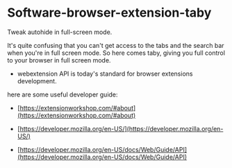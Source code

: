 # Software-browser-extension-taby
Tweak autohide in full-screen mode.

It's quite confusing that you can't get access to the tabs and the search bar when you're in full screen mode. So here comes taby, giving you full control to your browser in full screen mode.

- webextension API is today's standard for browser extensions development.

here are some useful developer guide:

- [https://extensionworkshop.com/#about](https://extensionworkshop.com/#about)

- [https://developer.mozilla.org/en-US/](https://developer.mozilla.org/en-US/)

- [https://developer.mozilla.org/en-US/docs/Web/Guide/API](https://developer.mozilla.org/en-US/docs/Web/Guide/API)
